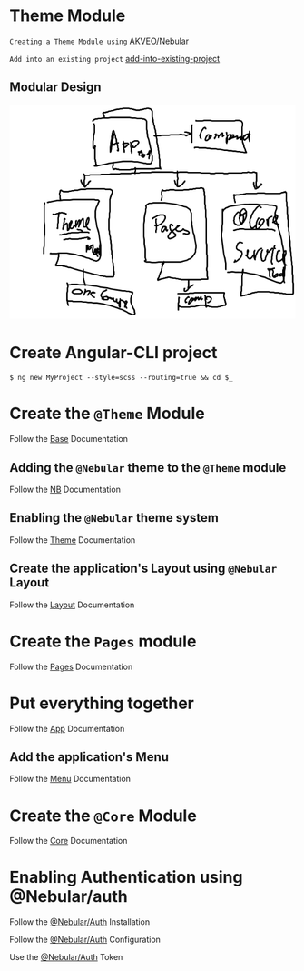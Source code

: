 # Theme Module

`Creating a Theme Module using` [AKVEO/Nebular](https://akveo.github.io/nebular/#/docs/getting-started/what-is-nebular)

`Add into an existing project` [add-into-existing-project](https://akveo.github.io/nebular/docs/guides/add-into-existing-project#add-into-existing-project)

## Modular Design

![alt tag](./docs/ModuleDesign.png)

# Create Angular-CLI project

```
$ ng new MyProject --style=scss --routing=true && cd $_
```

# Create the `@Theme` Module

Follow the [Base](./docs/BASE.md) Documentation

## Adding the `@Nebular` theme to the `@Theme` module

Follow the [NB](./docs/NB.md) Documentation

## Enabling the `@Nebular` theme system

Follow the [Theme](./docs/THEME.md) Documentation

## Create the application's Layout using `@Nebular` Layout

Follow the [Layout](./docs/LAYOUT.md) Documentation

# Create the `Pages` module

Follow the [Pages](./docs/PAGES.md) Documentation

# Put everything together

Follow the [App](./docs/APP.md) Documentation

## Add the application's Menu

Follow the [Menu](./docs/MENU.md) Documentation

# Create the `@Core` Module

Follow the [Core](./docs/CORE.md) Documentation

# Enabling Authentication using @Nebular/auth

Follow the [@Nebular/Auth](https://akveo.github.io/nebular/docs/auth/installation#installation) Installation

Follow the [@Nebular/Auth](https://akveo.github.io/nebular/docs/auth/configuring-a-strategy) Configuration

Use the [@Nebular/Auth](https://akveo.github.io/nebular/docs/auth/getting-user-token) Token 
